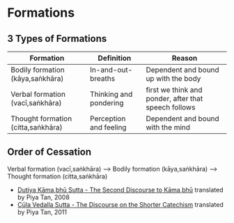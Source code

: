 # Formations

## 3 Types of Formations

| Formation | Definition | Reason |
| -- | -- | -- |
|  Bodily formation (kāya,saṅkhāra) | In-and-out-breaths  | Dependent and bound up with the body |
| Verbal formation (vacī,saṅkhāra) | Thinking and pondering | first we think and ponder, after that speech follows |
| Thought formation (citta,saṅkhāra) | Perception and feeling | Dependent and bound with the mind |

## Order of Cessation

Verbal formation (vacī,saṅkhāra) --> Bodily formation (kāya,saṅkhāra) --> Thought formation (citta,saṅkhāra)

* [Dutiya Kāma,bhū Sutta - The Second Discourse to Kāma,bhū](http://dharmafarer.org/wordpress/wp-content/uploads/2013/04/48.7-Kamabhu-S-2-s41.6-piya.pdf) translated by Piya Tan, 2008
* [Cūla Vedalla Sutta - The Discourse on the Shorter Catechism](http://dharmafarer.org/wordpress/wp-content/uploads/2013/04/40a.9-Culavedalla-S-m44-piya.pdf) translated by Piya Tan, 2011
